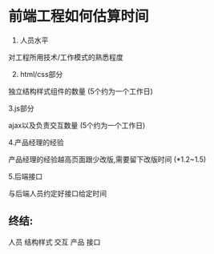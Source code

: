 # 前端工程如何估算时间

1. 人员水平

对工程所用技术/工作模式的熟悉程度

2. html/css部分 

独立结构样式组件的数量 (5个约为一个工作日)

3.js部分

 ajax以及负责交互数量 (5个约为一个工作日)

4.产品经理的经验

产品经理的经验越高页面跟少改版,需要留下改版时间 (*1.2~1.5)

5.后端接口

与后端人员约定好接口给定时间

## 终结:
人员 结构样式 交互 产品 接口
